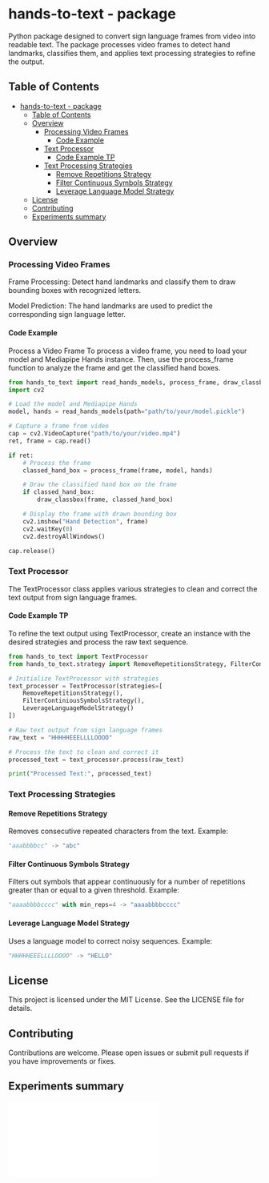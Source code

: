 # hands-to-text - package

Python package designed to convert sign language frames from video into readable text. The package processes video frames to detect hand landmarks, classifies them, and applies text processing strategies to refine the output.

## Table of Contents

- [hands-to-text - package](#hands-to-text---package)
  - [Table of Contents](#table-of-contents)
  - [Overview](#overview)
    - [Processing Video Frames](#processing-video-frames)
      - [Code Example](#code-example)
    - [Text Processor](#text-processor)
      - [Code Example TP](#code-example-tp)
    - [Text Processing Strategies](#text-processing-strategies)
      - [Remove Repetitions Strategy](#remove-repetitions-strategy)
      - [Filter Continuous Symbols Strategy](#filter-continuous-symbols-strategy)
      - [Leverage Language Model Strategy](#leverage-language-model-strategy)
  - [License](#license)
  - [Contributing](#contributing)
  - [Experiments summary](#experiments-summary)

## Overview

### Processing Video Frames

Frame Processing: Detect hand landmarks and classify them to draw bounding boxes with recognized letters.

Model Prediction: The hand landmarks are used to predict the corresponding sign language letter.

#### Code Example

Process a Video Frame
To process a video frame, you need to load your model and Mediapipe Hands instance. Then, use the process_frame function to analyze the frame and get the classified hand boxes.

```python
from hands_to_text import read_hands_models, process_frame, draw_classbox
import cv2

# Load the model and Mediapipe Hands
model, hands = read_hands_models(path="path/to/your/model.pickle")

# Capture a frame from video
cap = cv2.VideoCapture("path/to/your/video.mp4")
ret, frame = cap.read()

if ret:
    # Process the frame
    classed_hand_box = process_frame(frame, model, hands)

    # Draw the classified hand box on the frame
    if classed_hand_box:
        draw_classbox(frame, classed_hand_box)

    # Display the frame with drawn bounding box
    cv2.imshow("Hand Detection", frame)
    cv2.waitKey(0)
    cv2.destroyAllWindows()

cap.release()
```

### Text Processor

The TextProcessor class applies various strategies to clean and correct the text output from sign language frames.

#### Code Example TP

To refine the text output using TextProcessor, create an instance with the desired strategies and process the raw text sequence.

```python
from hands_to_text import TextProcessor
from hands_to_text.strategy import RemoveRepetitionsStrategy, FilterContiniousSymbolsStrategy, LeverageLanguageModelStrategy

# Initialize TextProcessor with strategies
text_processor = TextProcessor(strategies=[
    RemoveRepetitionsStrategy(),
    FilterContiniousSymbolsStrategy(),
    LeverageLanguageModelStrategy()
])

# Raw text output from sign language frames
raw_text = "HHHHHEEELLLLOOOO"

# Process the text to clean and correct it
processed_text = text_processor.process(raw_text)

print("Processed Text:", processed_text)
```

### Text Processing Strategies

#### Remove Repetitions Strategy

Removes consecutive repeated characters from the text. Example:

```python
"aaabbbbcc" -> "abc"
```

#### Filter Continuous Symbols Strategy

Filters out symbols that appear continuously for a number of repetitions greater than or equal to a given threshold. Example:

```python
"aaaabbbbcccc" with min_reps=4 -> "aaaabbbbcccc"
```

#### Leverage Language Model Strategy

Uses a language model to correct noisy sequences. Example:

```python
"HHHHHEEELLLLOOOO" -> "HELLO"
```

## License

This project is licensed under the MIT License. See the LICENSE file for details.

## Contributing

Contributions are welcome. Please open issues or submit pull requests if you have improvements or fixes.

## Experiments summary

![Tests Summary](./tests_summary.md)
